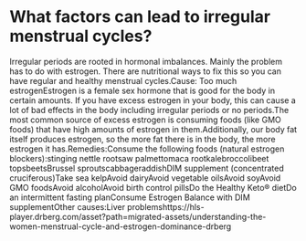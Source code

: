 # What factors can lead to irregular menstrual cycles?

Irregular periods are rooted in hormonal imbalances. Mainly the problem has to do with estrogen. There are nutritional ways to fix this so you can have regular and healthy menstrual cycles.Cause: Too much estrogenEstrogen is a female sex hormone that is good for the body in certain amounts. If you have excess estrogen in your body, this can cause a lot of bad effects in the body including irregular periods or no periods.The most common source of excess estrogen is consuming foods (like GMO foods) that have high amounts of estrogen in them.Additionally, our body fat itself produces estrogen, so the more fat there is in the body, the more estrogen it has.Remedies:Consume the following foods (natural estrogen blockers):stinging nettle rootsaw palmettomaca rootkalebroccolibeet topsbeetsBrussel sproutscabbageraddishDIM supplement (concentrated cruciferous)Take sea kelpAvoid dairyAvoid vegetable oilsAvoid soyAvoid GMO foodsAvoid alcoholAvoid birth control pillsDo the Healthy Keto® dietDo an intermittent fasting planConsume Estrogen Balance with DIM supplementOther causes:Liver problemshttps://hls-player.drberg.com/asset?path=migrated-assets/understanding-the-women-menstrual-cycle-and-estrogen-dominance-drberg